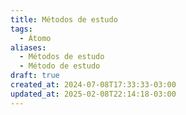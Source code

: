 ```yaml
---
title: Métodos de estudo
tags:
  - Átomo
aliases:
  - Métodos de estudo
  - Método de estudo
draft: true
created_at: 2024-07-08T17:33:33-03:00
updated_at: 2025-02-08T22:14:18-03:00
---
```


